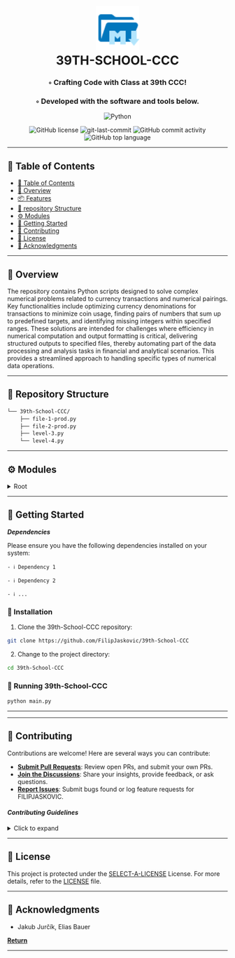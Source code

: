 <div align="center">
<h1 align="center">
<img src="https://raw.githubusercontent.com/PKief/vscode-material-icon-theme/ec559a9f6bfd399b82bb44393651661b08aaf7ba/icons/folder-markdown-open.svg" width="100" />
<br>39TH-SCHOOL-CCC</h1>
<h3>◦ Crafting Code with Class at 39th CCC!</h3>
<h3>◦ Developed with the software and tools below.</h3>

<p align="center">
<img src="https://img.shields.io/badge/Python-3776AB.svg?style=flat&logo=Python&logoColor=white" alt="Python" />
</p>
<img src="https://img.shields.io/github/license/FilipJaskovic/39th-School-CCC?style=flat&color=5D6D7E" alt="GitHub license" />
<img src="https://img.shields.io/github/last-commit/FilipJaskovic/39th-School-CCC?style=flat&color=5D6D7E" alt="git-last-commit" />
<img src="https://img.shields.io/github/commit-activity/m/FilipJaskovic/39th-School-CCC?style=flat&color=5D6D7E" alt="GitHub commit activity" />
<img src="https://img.shields.io/github/languages/top/FilipJaskovic/39th-School-CCC?style=flat&color=5D6D7E" alt="GitHub top language" />
</div>

---

## 📖 Table of Contents
- [📖 Table of Contents](#-table-of-contents)
- [📍 Overview](#-overview)
- [📦 Features](#-features)
- [📂 repository Structure](#-repository-structure)
- [⚙️ Modules](#modules)
- [🚀 Getting Started](#-getting-started)
- [🤝 Contributing](#-contributing)
- [📄 License](#-license)
- [👏 Acknowledgments](#-acknowledgments)

---


## 📍 Overview

The repository contains Python scripts designed to solve complex numerical problems related to currency transactions and numerical pairings. Key functionalities include optimizing currency denominations for transactions to minimize coin usage, finding pairs of numbers that sum up to predefined targets, and identifying missing integers within specified ranges. These solutions are intended for challenges where efficiency in numerical computation and output formatting is critical, delivering structured outputs to specified files, thereby automating part of the data processing and analysis tasks in financial and analytical scenarios. This provides a streamlined approach to handling specific types of numerical data operations.

---




## 📂 Repository Structure

```sh
└── 39th-School-CCC/
    ├── file-1-prod.py
    ├── file-2-prod.py
    ├── level-3.py
    └── level-4.py

```

---


## ⚙️ Modules

<details closed><summary>Root</summary>

| File                                                                                        | Summary                                                                                                                                                                                                                                                                                                                                                                                                                                                                                                                                                                                                                                                        |
| ---                                                                                         | ---                                                                                                                                                                                                                                                                                                                                                                                                                                                                                                                                                                                                                                                            |
| [level-4.py](https://github.com/FilipJaskovic/39th-School-CCC/blob/main/level-4.py)         | The script reads input from a file named "level4_example.in" and processes sets of currency denominations along with transaction amounts. It separates the first two numbers and interprets subsequent lines as alternating lists of currencies and amounts. For each amount, the script calculates how it can be divided using the provided currencies in descending order, minimizing coin usage. Results for each transaction are aggregated into a formatted string capturing the breakdown of amounts into currency denominations. The final output is written to a file named "final_output2.txt", capturing the conversions for each amount separately. |
| [file-2-prod.py](https://github.com/FilipJaskovic/39th-School-CCC/blob/main/file-2-prod.py) | The code reads and processes a file to find pairs of numbers that sum up to target amounts from a predefined list. It opens "level2_5.in" to read numeric data, then parses and stores this data into arrays, initially splitting on new lines. The algorithm checks every combination of two numbers within each list against each target amount. Successful pairs, those that sum up to the target, are stored. Finally, these pairs are written to "output5.txt", formatted as a space-separated string on new lines.                                                                                                                                       |
| [file-1-prod.py](https://github.com/FilipJaskovic/39th-School-CCC/blob/main/file-1-prod.py) | The script in `file-1-prod.py` reads numbers from a file named `level1_5.in`, processes them, and outputs to `output5.txt`. It extracts the first three integers individually and subsequently processes remaining lines, treating each as a list of integers. For each list, the script identifies the first and the last number as minimum and maximum boundaries. It then writes the first missing integer within this range (if any) to `output5.txt`.                                                                                                                                                                                                     |
| [level-3.py](https://github.com/FilipJaskovic/39th-School-CCC/blob/main/level-3.py)         | The code defines a function `generate_amounts` in `level-3.py`, which calculates the minimum coin combinations needed to make target amounts from 1 to 100 using given coin denominations. It then reads a list of coin sets from a file `level3_5.in` and computes these combinations for each set. The results, formatted as count and denomination (e.g., "2x50"), are written to `output5.txt`. The function employs a dynamic programming approach to find the optimal coin combinations for each target amount.                                                                                                                                          |

</details>

---

## 🚀 Getting Started

***Dependencies***

Please ensure you have the following dependencies installed on your system:

`- ℹ️ Dependency 1`

`- ℹ️ Dependency 2`

`- ℹ️ ...`

### 🔧 Installation

1. Clone the 39th-School-CCC repository:
```sh
git clone https://github.com/FilipJaskovic/39th-School-CCC
```

2. Change to the project directory:
```sh
cd 39th-School-CCC
```


### 🤖 Running 39th-School-CCC

```sh
python main.py
```


---



---

## 🤝 Contributing

Contributions are welcome! Here are several ways you can contribute:

- **[Submit Pull Requests](https://github.com/FilipJaskovic/39th-School-CCC/blob/main/CONTRIBUTING.md)**: Review open PRs, and submit your own PRs.
- **[Join the Discussions](https://github.com/FilipJaskovic/39th-School-CCC/discussions)**: Share your insights, provide feedback, or ask questions.
- **[Report Issues](https://github.com/FilipJaskovic/39th-School-CCC/issues)**: Submit bugs found or log feature requests for FILIPJASKOVIC.

#### *Contributing Guidelines*

<details closed>
<summary>Click to expand</summary>

1. **Fork the Repository**: Start by forking the project repository to your GitHub account.
2. **Clone Locally**: Clone the forked repository to your local machine using a Git client.
   ```sh
   git clone <your-forked-repo-url>
   ```
3. **Create a New Branch**: Always work on a new branch, giving it a descriptive name.
   ```sh
   git checkout -b new-feature-x
   ```
4. **Make Your Changes**: Develop and test your changes locally.
5. **Commit Your Changes**: Commit with a clear and concise message describing your updates.
   ```sh
   git commit -m 'Implemented new feature x.'
   ```
6. **Push to GitHub**: Push the changes to your forked repository.
   ```sh
   git push origin new-feature-x
   ```
7. **Submit a Pull Request**: Create a PR against the original project repository. Clearly describe the changes and their motivations.

Once your PR is reviewed and approved, it will be merged into the main branch.

</details>

---

## 📄 License


This project is protected under the [SELECT-A-LICENSE](https://choosealicense.com/licenses) License. For more details, refer to the [LICENSE](https://choosealicense.com/licenses/) file.

---

## 👏 Acknowledgments

- Jakub Jurčík, Elias Bauer

[**Return**](#Top)

---


